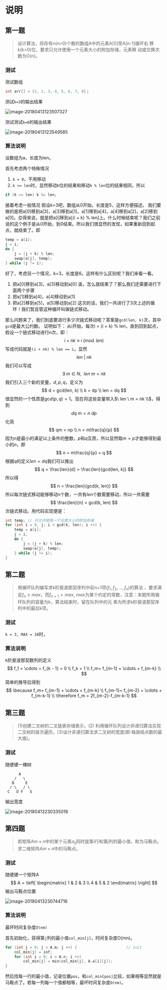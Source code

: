 # 说明
## 第一题
> 设计算法，将存有n(n>0)个数的数组A中的元素A[0]至A[n-1]循环右 移k(k>0)位，要求只允许使用一个元素大小的附加存储，元素移 动或交换次数为O(n)。

### 测试

测试数组

```c
int arr[] = {1, 2, 3, 4, 5, 6, 7, 8}；
```

测试`k=3`的输出结果

![image-20180413123507327](/var/folders/px/t13qgjr56kn3s2_v51964wpw0000gn/T/abnerworks.Typora/image-20180413123507327.png)

测试测试`k=6`的输出结果

![image-20180413123549585](/var/folders/px/t13qgjr56kn3s2_v51964wpw0000gn/T/abnerworks.Typora/image-20180413123549585.png)

### 算法说明

设数组为a，长度为len。

首先考虑两个特殊情况
1. `k = 0`，不用移动
2. `k >= len`时，显然移动k位的结果和移动`k % len`位的结果相同，所以
```c
if (k >= len) k %= len;
```

接着考虑一般情况
假设k=3吧，数组从0开始，长度是5，这样方便描述。
我们要做的是把a[0]移到a[3]，a[3]移到a[1]，a[1]移到a[4]，a[4]移到a[2]，a[2]移到a[0]。总得来说，就是把a[i]移到a[(i + k) % len]上。什么时候结束呢？我们之前说的这个例子是从0开始，到0结束。所以我们很显然的发现，如果重新回到起点，就结束了。即
```c
temp = a[i];
j = i;
do {
	j = (j + k) % len;
	swap(a[j], temp);
} while (j != i);
```
好了，考虑另一个情况，k=3，长度是6。这样有什么区别呢？我们来看一看。
1. 把a[0]移到a[3]，a[3]移动到a[0] 
诶，怎么就结束了？那么我们还需要进行下面两个步骤
2. 把a[1]移到a[4]，a[4]移动到a[1]
3. 把a[2]移到a[5]，a[5]移动到a[2]
这次的话，我们一共进行了3次上述的循环！我们暂且管这种循环叫做链式移动。

那么问题来了，我们到底要进行多少次链式移动呢？答案是`gcd(len, k)`次，其中`gcd`是最大公约数。
证明如下：
从i开始，每次i = (i + k) % len，直到回到起点，假设一个链式移动进行n次，即：
$$
i + nk \equiv i \pmod{len}
$$
写成代码就是`(i + nk) % len == i`，显然
$$
len \  | \ nk 
$$
我们可以写成
$$
\exists \ m \in N, \ \ len \  m = nk
$$
我们引入三个新的变量，$d, p, q$，定义为
$$
d = gcd(len, k) \\
k = dp \\
len = dq
$$
很显然的一个性质是$gcd(p,q) = 1$。现在将这些变量带入$\ len \  m = nk \\$，得到
$$
dq \ m = n \ dp
$$
化简
$$
qm = np \\
n = m\frac{q}{p}
$$
因为n是最小的满足以上条件的整数，$p$和$q$互质，所以显然取$m = p$才能够得到最小的$n$，即
$$
n = m\frac{q}{p} = q
$$
根据$q$的定义$len = dq$我们可以推出
$$
q = \frac{len}{d} = \frac{len}{gcd(len, k)}
$$
所以得
$$
n = \frac{len}{gcd(k, len)}
$$
所以每次链式移动能够移动$n$个数，一共有$len$个数需要移动，所以一共需要
$$
\frac{len}{n} = gcd(k, len)
$$
次链式移动。用代码实现便是：

```cpp
int temp; // 只允许使用一个元素大小的附加存储
for (int i = 0, j; i < gcd(k, len); i ++) {
	temp = a[i];
	j = i;
	do {
		j = (j + k) % len;
		swap(a[j], temp);
	} while (j != i);
}
```



## 第二题
> 用循环队列编写求k阶斐波那契序列中前n+1项$(f_1,f_2,...,f_n)$的算法 ，要求满足$f_n \leq max$，而$f_{n+1} \gt max$, $max$为某个约定的常数，注意：本题所用循环队列的容量为k，算法结束时，留在队列中的元 素为所求k阶斐波那契序列中的最后k项。

### 测试

`k = 3, MAX = 10`时，



### 算法说明

k阶斐波那契数列的定义
$$
f_1 = \cdots = f_{k - 1} = 0 \\
f_k = 1 \\
f_m= f_{m-1} + \cdots + f_{m-k} \\
$$
简单的推导后得到
$$
\because f_m= f_{m-1} + \cdots + f_{m-k} \\
 f_{m-1}= f_{m-2} + \cdots + f_{m-k-1} \\ 
 \therefore f_m = 2f_{m-2}-f_{m-k-1}
$$

 



## 第三题

> (1)创建二叉树的二叉链表存储表示，(2) 利用循环队列设计非递归算法实现二叉树的层次遍历，(3)设计非递归算法求二叉树的宽度(即:每层结点数的最大值)。

### 测试

随便建一棵树

```
      A
    /   \
   B     E
  / \   / \
 C   D F   G
```

输出宽度

![image-20180413230335018](/var/folders/px/t13qgjr56kn3s2_v51964wpw0000gn/T/abnerworks.Typora/image-20180413230335018.png)

## 第四题

> 若矩阵$A{m \times n}$中的某个元素$a_{ij}$同时是第$i$行和第$j$列的最小值，称为马鞍点。求二维矩阵$A{m \times n}$中的马鞍点。

### 测试

随便建一个矩阵A
$$
A = \left[
 \begin{matrix}
   1 & 2 & 3 \\
   4 & 5 & 2
  \end{matrix}
  \right]
$$
输出马鞍点位置

![image-20180413230744716](/var/folders/px/t13qgjr56kn3s2_v51964wpw0000gn/T/abnerworks.Typora/image-20180413230744716.png)

### 算法说明

最坏时间复杂度`O(nm)`

首先初始化，获得第`j`列的最小值`col_min[j]`，时间复杂度O(mn)。

```c
for (int j = 0; j < A.m; j ++) {                      // init
    col_min[j] = inf;
    for (int i = 0; i < A.n; i ++)
        col_min[j] = min(col_min[j], A.a[i][j]);
}
```

然后找每一行的最小值，记录位置`pos`，和`col_min[pos]`比较，如果相等显然就是马鞍点了。若每一列每一个值都相等，最坏时间复杂度`O(nm)`。

